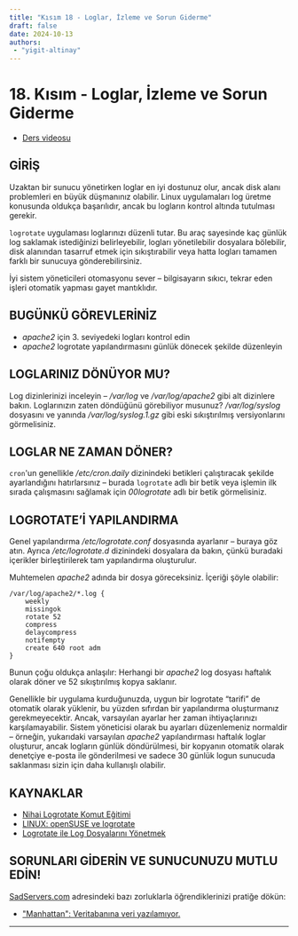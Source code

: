 ```yaml
---
title: "Kısım 18 - Loglar, İzleme ve Sorun Giderme"
draft: false
date: 2024-10-13
authors:
 - "yigit-altinay"
---
```


# 18. Kısım - Loglar, İzleme ve Sorun Giderme

* [Ders videosu](https://youtu.be/sd5NFUo5JYM)

## GİRİŞ

Uzaktan bir sunucu yönetirken loglar en iyi dostunuz olur, ancak disk alanı problemleri en büyük düşmanınız olabilir. Linux uygulamaları log üretme konusunda oldukça başarılıdır, ancak bu logların kontrol altında tutulması gerekir.

`logrotate` uygulaması loglarınızı düzenli tutar. Bu araç sayesinde kaç günlük log saklamak istediğinizi belirleyebilir, logları yönetilebilir dosyalara bölebilir, disk alanından tasarruf etmek için sıkıştırabilir veya hatta logları tamamen farklı bir sunucuya gönderebilirsiniz.

İyi sistem yöneticileri otomasyonu sever – bilgisayarın sıkıcı, tekrar eden işleri otomatik yapması gayet mantıklıdır.

## BUGÜNKÜ GÖREVLERİNİZ

* _apache2_ için 3. seviyedeki logları kontrol edin  
* _apache2_ logrotate yapılandırmasını günlük dönecek şekilde düzenleyin

## LOGLARINIZ DÖNÜYOR MU?

Log dizinlerinizi inceleyin – _/var/log_ ve _/var/log/apache2_ gibi alt dizinlere bakın. Loglarınızın zaten döndüğünü görebiliyor musunuz? _/var/log/syslog_ dosyasını ve yanında _/var/log/syslog.1.gz_ gibi eski sıkıştırılmış versiyonlarını görmelisiniz.

## LOGLAR NE ZAMAN DÖNER?

`cron`'un genellikle _/etc/cron.daily_ dizinindeki betikleri çalıştıracak şekilde ayarlandığını hatırlarsınız – burada `logrotate` adlı bir betik veya işlemin ilk sırada çalışmasını sağlamak için _00logrotate_ adlı bir betik görmelisiniz.

## LOGROTATE’İ YAPILANDIRMA

Genel yapılandırma _/etc/logrotate.conf_ dosyasında ayarlanır – buraya göz atın. Ayrıca _/etc/logrotate.d_ dizinindeki dosyalara da bakın, çünkü buradaki içerikler birleştirilerek tam yapılandırma oluşturulur.  

Muhtemelen _apache2_ adında bir dosya göreceksiniz. İçeriği şöyle olabilir:

```
/var/log/apache2/*.log {
    weekly
    missingok
    rotate 52
    compress
    delaycompress
    notifempty
    create 640 root adm
}
```

Bunun çoğu oldukça anlaşılır: Herhangi bir _apache2_ log dosyası haftalık olarak döner ve 52 sıkıştırılmış kopya saklanır.

Genellikle bir uygulama kurduğunuzda, uygun bir logrotate “tarifi” de otomatik olarak yüklenir, bu yüzden sıfırdan bir yapılandırma oluşturmanız gerekmeyecektir. Ancak, varsayılan ayarlar her zaman ihtiyaçlarınızı karşılamayabilir. Sistem yöneticisi olarak bu ayarları düzenlemeniz normaldir – örneğin, yukarıdaki varsayılan _apache2_ yapılandırması haftalık loglar oluşturur, ancak logların günlük döndürülmesi, bir kopyanın otomatik olarak denetçiye e-posta ile gönderilmesi ve sadece 30 günlük logun sunucuda saklanması sizin için daha kullanışlı olabilir.

## KAYNAKLAR

* [Nihai Logrotate Komut Eğitimi](http://www.thegeekstuff.com/2010/07/logrotate-examples/)  
* [LINUX: openSUSE ve logrotate](http://www.youtube.com/watch?v=UoHmj3ef3Is)  
* [Logrotate ile Log Dosyalarını Yönetmek](http://library.linode.com/linux-tools/utilities/logrotate)

## SORUNLARI GİDERİN VE SUNUCUNUZU MUTLU EDİN!

[SadServers.com](https://sadservers.com/) adresindeki bazı zorluklarla öğrendiklerinizi pratiğe dökün:

* ["Manhattan": Veritabanına veri yazılamıyor.](https://sadservers.com/scenario/manhattan)

---

